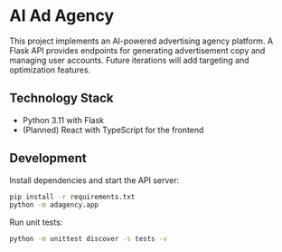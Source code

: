 # AI Ad Agency

This project implements an AI-powered advertising agency platform.  A Flask API
provides endpoints for generating advertisement copy and managing user accounts.
Future iterations will add targeting and optimization features.

## Technology Stack
- Python 3.11 with Flask
- (Planned) React with TypeScript for the frontend

## Development
Install dependencies and start the API server:

```bash
pip install -r requirements.txt
python -m adagency.app
```

Run unit tests:

```bash
python -m unittest discover -s tests -v
```
